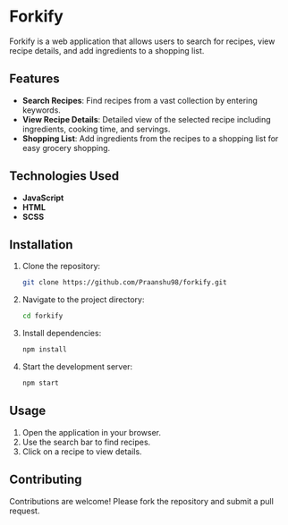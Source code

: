 # Forkify

Forkify is a web application that allows users to search for recipes, view recipe details, and add ingredients to a shopping list.

## Features

-   **Search Recipes**: Find recipes from a vast collection by entering keywords.
-   **View Recipe Details**: Detailed view of the selected recipe including ingredients, cooking time, and servings.
-   **Shopping List**: Add ingredients from the recipes to a shopping list for easy grocery shopping.

## Technologies Used

-   **JavaScript**
-   **HTML**
-   **SCSS**

## Installation

1. Clone the repository:

    ```bash
    git clone https://github.com/Praanshu98/forkify.git
    ```

2. Navigate to the project directory:

    ```bash
    cd forkify
    ```

3. Install dependencies:

    ```bash
    npm install
    ```

4. Start the development server:

    ```bash
    npm start
    ```

## Usage

1. Open the application in your browser.
2. Use the search bar to find recipes.
3. Click on a recipe to view details.

## Contributing

Contributions are welcome! Please fork the repository and submit a pull request.
